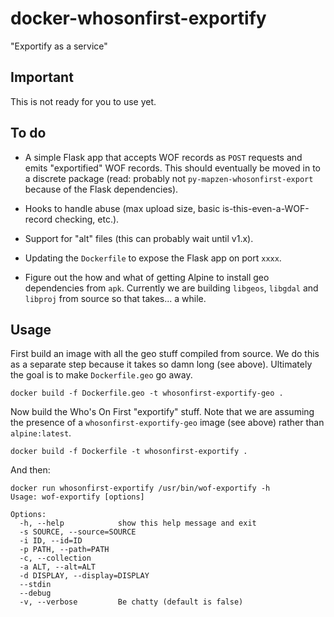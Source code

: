 # docker-whosonfirst-exportify

"Exportify as a service"

## Important

This is not ready for you to use yet.

## To do

* A simple Flask app that accepts WOF records as `POST` requests and emits "exportified" WOF records. This should eventually be moved in to a discrete package (read: probably not `py-mapzen-whosonfirst-export` because of the Flask dependencies).

* Hooks to handle abuse (max upload size, basic is-this-even-a-WOF-record checking, etc.).

* Support for "alt" files (this can probably wait until v1.x).

* Updating the `Dockerfile` to expose the Flask app on port `xxxx`.

* Figure out the how and what of getting Alpine to install geo dependencies from `apk`. Currently we are building `libgeos`, `libgdal` and `libproj` from source so that takes... a while.

## Usage

First build an image with all the geo stuff compiled from source. We do this as a separate step because it takes so damn long (see above). Ultimately the goal is to make `Dockerfile.geo` go away.

```
docker build -f Dockerfile.geo -t whosonfirst-exportify-geo .
```

Now build the Who's On First "exportify" stuff. Note that we are assuming the presence of a `whosonfirst-exportify-geo` image (see above) rather than `alpine:latest`.

```
docker build -f Dockerfile -t whosonfirst-exportify .
```

And then:

```
docker run whosonfirst-exportify /usr/bin/wof-exportify -h
Usage: wof-exportify [options]

Options:
  -h, --help            show this help message and exit
  -s SOURCE, --source=SOURCE
  -i ID, --id=ID        
  -p PATH, --path=PATH  
  -c, --collection      
  -a ALT, --alt=ALT     
  -d DISPLAY, --display=DISPLAY
  --stdin               
  --debug               
  -v, --verbose         Be chatty (default is false)
```
